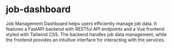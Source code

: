 # job-dashboard
Job Management Dashboard helps users efficiently manage job data. It features a FastAPI backend with RESTful API endpoints and a Vue frontend styled with Tailwind CSS. The backend handles job data management, while the frontend provides an intuitive interface for interacting with the services.
